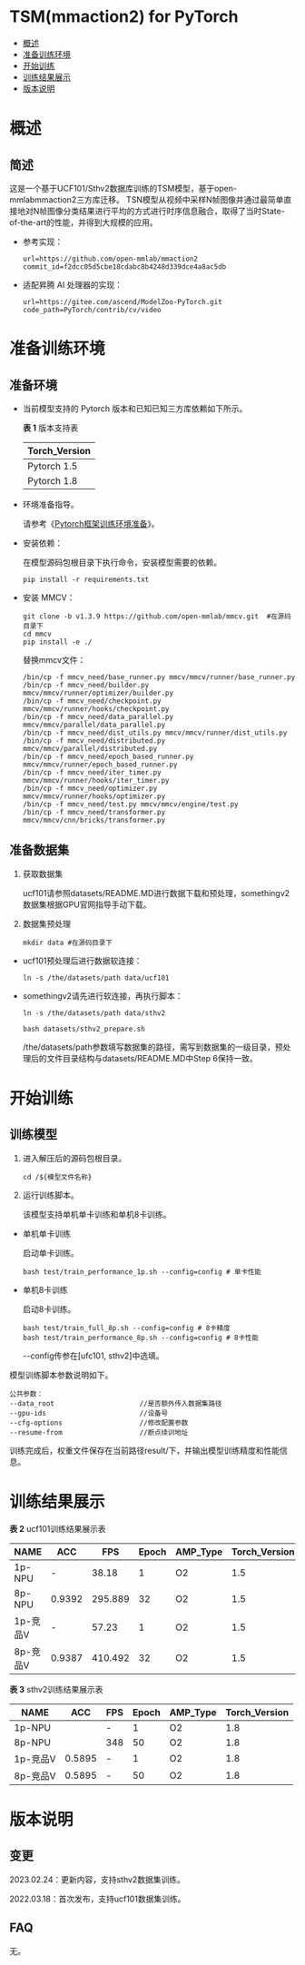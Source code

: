 # TSM(mmaction2) for PyTorch

-   [概述](概述.md)
-   [准备训练环境](准备训练环境.md)
-   [开始训练](开始训练.md)
-   [训练结果展示](训练结果展示.md)
-   [版本说明](版本说明.md)


# 概述

## 简述

这是一个基于UCF101/Sthv2数据库训练的TSM模型，基于open-mmlabmmaction2三方库迁移。
TSN模型从视频中采样N帧图像并通过最简单直接地对N帧图像分类结果进行平均的方式进行时序信息融合，取得了当时State-of-the-art的性能，并得到大规模的应用。

- 参考实现：

  ```
  url=https://github.com/open-mmlab/mmaction2
  commit_id=f2dcc05d5cbe18cdabc8b4248d339dce4a8ac5db
  ```

- 适配昇腾 AI 处理器的实现：

  ```
  url=https://gitee.com/ascend/ModelZoo-PyTorch.git
  code_path=PyTorch/contrib/cv/video
  ```

# 准备训练环境

## 准备环境

- 当前模型支持的 Pytorch 版本和已知已知三方库依赖如下所示。

  **表 1**  版本支持表
 
  | Torch_Version |
  |---------------|
  | Pytorch 1.5   |
  | Pytorch 1.8   |

- 环境准备指导。

  请参考《[Pytorch框架训练环境准备](https://www.hiascend.com/document/detail/zh/ModelZoo/pytorchframework/ptes)》。
  

- 安装依赖：
  
  在模型源码包根目录下执行命令，安装模型需要的依赖。

   ```
   pip install -r requirements.txt
  ```

- 安装 MMCV：
  ```
  git clone -b v1.3.9 https://github.com/open-mmlab/mmcv.git  #在源码目录下
  cd mmcv
  pip install -e ./
  ```

  替换mmcv文件：
  ```
  /bin/cp -f mmcv_need/base_runner.py mmcv/mmcv/runner/base_runner.py
  /bin/cp -f mmcv_need/builder.py mmcv/mmcv/runner/optimizer/builder.py
  /bin/cp -f mmcv_need/checkpoint.py mmcv/mmcv/runner/hooks/checkpoint.py
  /bin/cp -f mmcv_need/data_parallel.py mmcv/mmcv/parallel/data_parallel.py
  /bin/cp -f mmcv_need/dist_utils.py mmcv/mmcv/runner/dist_utils.py
  /bin/cp -f mmcv_need/distributed.py mmcv/mmcv/parallel/distributed.py
  /bin/cp -f mmcv_need/epoch_based_runner.py mmcv/mmcv/runner/epoch_based_runner.py
  /bin/cp -f mmcv_need/iter_timer.py mmcv/mmcv/runner/hooks/iter_timer.py
  /bin/cp -f mmcv_need/optimizer.py mmcv/mmcv/runner/hooks/optimizer.py
  /bin/cp -f mmcv_need/test.py mmcv/mmcv/engine/test.py
  /bin/cp -f mmcv_need/transformer.py mmcv/mmcv/cnn/bricks/transformer.py
  ```

## 准备数据集
1. 获取数据集

    ucf101请参照datasets/README.MD进行数据下载和预处理，somethingv2数据集根据GPU官网指导手动下载。
      
2. 数据集预处理

   ```
   mkdir data #在源码目录下
   ```
  - ucf101预处理后进行数据软连接：
   
    ```
    ln -s /the/datasets/path data/ucf101
    ```
  - somethingv2请先进行软连接，再执行脚本：
    ```
    ln -s /the/datasets/path data/sthv2

    bash datasets/sthv2_prepare.sh
    ```
    /the/datasets/path参数填写数据集的路径，需写到数据集的一级目录，预处理后的文件目录结构与datasets/README.MD中Step 6保持一致。

# 开始训练

## 训练模型
1. 进入解压后的源码包根目录。
    ```
    cd /${模型文件名称} 
    ```
2. 运行训练脚本。

    该模型支持单机单卡训练和单机8卡训练。

  - 单机单卡训练

    启动单卡训练。

    ```
    bash test/train_performance_1p.sh --config=config # 单卡性能
    ```

  - 单机8卡训练

    启动8卡训练。

    ```
    bash test/train_full_8p.sh --config=config # 8卡精度 
    bash test/train_performance_8p.sh --config=config # 8卡性能 
    ```
    --config传参在[ufc101, sthv2]中选填。

模型训练脚本参数说明如下。

```
公共参数：
--data_root                     //是否额外传入数据集路径
--gpu-ids                       //设备号
--cfg-options                   //修改配置参数
--resume-from                   //断点续训地址
```
训练完成后，权重文件保存在当前路径result/下，并输出模型训练精度和性能信息。
 
# 训练结果展示

**表 2**  ucf101训练结果展示表

| NAME   | ACC    | FPS      | Epoch | AMP_Type | Torch_Version |
|--------|--------|----------|-------|----------|---------------|
| 1p-NPU |    -   | 38.18 | 1     | O2       | 1.5           |
| 8p-NPU | 0.9392 | 295.889 | 32     | O2      | 1.5          |
| 1p-竞品V |    -   | 57.23 | 1     | O2      | 1.5           |
| 8p-竞品V | 0.9387 | 410.492 | 32     | O2      | 1.5           |


**表 3**  sthv2训练结果展示表

| NAME   | ACC    | FPS      | Epoch | AMP_Type | Torch_Version |
|--------|--------|----------|-------|----------|---------------|
| 1p-NPU |        | - | 1     | O2       | 1.8           |
| 8p-NPU |        | 348 | 50     | O2      | 1.8          |
| 1p-竞品V | 0.5895 | - | 1     | O2      | 1.8           |
| 8p-竞品V | 0.5895| - | 50     | O2      | 1.8           |

# 版本说明

## 变更

2023.02.24：更新内容，支持sthv2数据集训练。

2022.03.18：首次发布，支持ucf101数据集训练。

## FAQ
   无。










